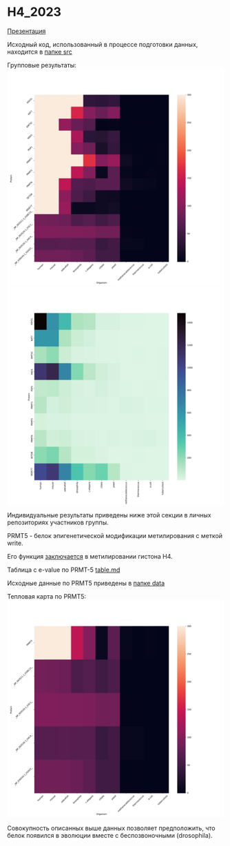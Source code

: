# H4_2023
[Презентация](https://docs.google.com/presentation/d/1F4dUlENxob7fgh7ZhpvLQgsTBeF9cVmZ7toJN-iI13M/edit#slide=id.g2503a943df0_0_9)

Исходный код, использованный в процессе подготовки данных, находится в [папке src](src/)

Групповые результаты:
![e-value-heatmap](images/out-e.jpg)
![hits-heatmap](images/out-h.jpg)

Индивидуальные результаты приведены ниже этой секции в личных репозиториях участников группы.

PRMT5 - белок эпигенетической модификации метилирования с меткой write.

Его функция [заключается](https://pubmed.ncbi.nlm.nih.gov/34492270/) в метилировании гистона H4.

Таблица с e-value по PRMT-5 [table.md](data/table.md)

Исходные данные по PRMT5 приведены в [папке data](data/)

Тепловая карта по PRMT5:
![e-value-heatmap](images/krechetov-e.jpg)

Совокупность описанных выше данных позволяет предположить, что белок появился в эволюции вместе с беспозвоночными (drosophila).
